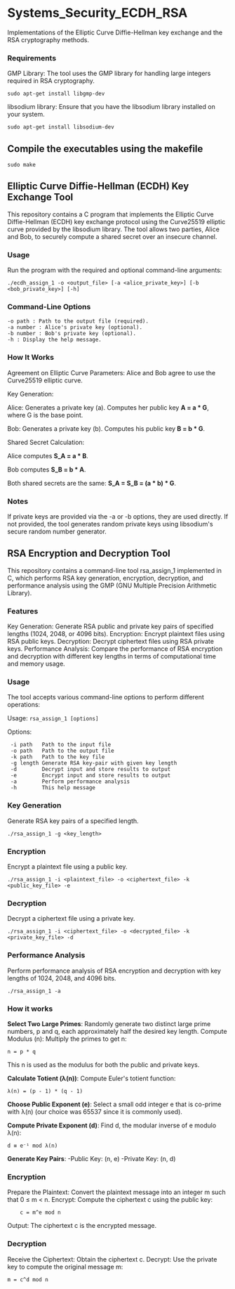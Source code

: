 # Systems_Security_ECDH_RSA
Implementations of the Elliptic Curve Diffie-Hellman key exchange and the RSA cryptography methods.

### Requirements

GMP Library: The tool uses the GMP library for handling large integers required in RSA cryptography.
```
sudo apt-get install libgmp-dev
```

libsodium library: Ensure that you have the libsodium library installed on your system.
```
sudo apt-get install libsodium-dev
```

## Compile the executables using the makefile
```
sudo make
```

## Elliptic Curve Diffie-Hellman (ECDH) Key Exchange Tool

This repository contains a C program that implements the Elliptic Curve Diffie-Hellman (ECDH) key exchange protocol using the Curve25519 elliptic curve provided by the libsodium library. The tool allows two parties, Alice and Bob, to securely compute a shared secret over an insecure channel.


### Usage

Run the program with the required and optional command-line arguments:

```
./ecdh_assign_1 -o <output_file> [-a <alice_private_key>] [-b <bob_private_key>] [-h]
```

### Command-Line Options
```
-o path : Path to the output file (required).
-a number : Alice's private key (optional).
-b number : Bob's private key (optional).
-h : Display the help message.
```

### How It Works

Agreement on Elliptic Curve Parameters: Alice and Bob agree to use the Curve25519 elliptic curve.

Key Generation:

Alice:
Generates a private key (a).
Computes her public key **A = a * G**, where G is the base point.
        
Bob:
Generates a private key (b).
Computes his public key **B = b * G**.

Shared Secret Calculation:

Alice computes **S_A = a * B**.

Bob computes **S_B = b * A**.

Both shared secrets are the same: **S_A = S_B = (a * b) * G**.

### Notes

If private keys are provided via the -a or -b options, they are used directly.
If not provided, the tool generates random private keys using libsodium's secure random number generator.



## RSA Encryption and Decryption Tool

This repository contains a command-line tool rsa_assign_1 implemented in C, which performs RSA key generation, encryption, decryption, and performance analysis using the GMP (GNU Multiple Precision Arithmetic Library).

### Features

Key Generation: Generate RSA public and private key pairs of specified lengths (1024, 2048, or 4096 bits).
Encryption: Encrypt plaintext files using RSA public keys.
Decryption: Decrypt ciphertext files using RSA private keys.
Performance Analysis: Compare the performance of RSA encryption and decryption with different key lengths in terms of computational time and memory usage.




### Usage

The tool accepts various command-line options to perform different operations:


Usage: ``` rsa_assign_1 [options] ```

Options:
```
 -i path   Path to the input file
 -o path   Path to the output file
 -k path   Path to the key file
 -g length Generate RSA key-pair with given key length
 -d        Decrypt input and store results to output
 -e        Encrypt input and store results to output
 -a        Perform performance analysis
 -h        This help message
```

### Key Generation

Generate RSA key pairs of a specified length.
```
./rsa_assign_1 -g <key_length>
```

### Encryption

Encrypt a plaintext file using a public key.
```
./rsa_assign_1 -i <plaintext_file> -o <ciphertext_file> -k <public_key_file> -e
```

### Decryption

Decrypt a ciphertext file using a private key.
```
./rsa_assign_1 -i <ciphertext_file> -o <decrypted_file> -k <private_key_file> -d
```

### Performance Analysis

Perform performance analysis of RSA encryption and decryption with key lengths of 1024, 2048, and 4096 bits.

```
./rsa_assign_1 -a
```
### How it works

**Select Two Large Primes**: Randomly generate two distinct large prime numbers, p and q, each approximately half the desired key length.
Compute Modulus (n): Multiply the primes to get n:
```
n = p * q
```
This n is used as the modulus for both the public and private keys.


**Calculate Totient (λ(n))**: Compute Euler's totient function:
```
λ(n) = (p - 1) * (q - 1)
```

**Choose Public Exponent (e)**: Select a small odd integer e that is co-prime with λ(n) (our choice was 65537 since it is commonly used).

**Compute Private Exponent (d)**: Find d, the modular inverse of e modulo λ(n):
```
d ≡ e⁻¹ mod λ(n)
```

**Generate Key Pairs**:
-Public Key: (n, e)
-Private Key: (n, d)

### Encryption

Prepare the Plaintext: Convert the plaintext message into an integer m such that 0 ≤ m < n.
Encrypt: Compute the ciphertext c using the public key:
```
    c = m^e mod n
```

Output: The ciphertext c is the encrypted message.

### Decryption

Receive the Ciphertext: Obtain the ciphertext c.
Decrypt: Use the private key to compute the original message m:
```
m = c^d mod n
```


